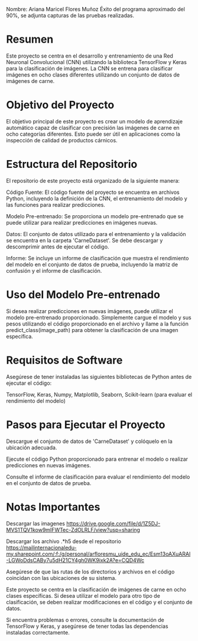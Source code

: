 Nombre: Ariana Maricel Flores Muñoz
Éxito del programa aproximado del 90%, se adjunta capturas de las pruebas realizadas. 

# Resumen

Este proyecto se centra en el desarrollo y entrenamiento de una Red Neuronal Convolucional (CNN) utilizando la biblioteca TensorFlow y Keras para la clasificación de imágenes. La CNN se entrena para clasificar imágenes en ocho clases diferentes utilizando un conjunto de datos de imágenes de carne.

# Objetivo del Proyecto
El objetivo principal de este proyecto es crear un modelo de aprendizaje automático capaz de clasificar con precisión las imágenes de carne en ocho categorías diferentes. Esto puede ser útil en aplicaciones como la inspección de calidad de productos cárnicos.

# Estructura del Repositorio
El repositorio de este proyecto está organizado de la siguiente manera:

Código Fuente: El código fuente del proyecto se encuentra en archivos Python, incluyendo la definición de la CNN, el entrenamiento del modelo y las funciones para realizar predicciones.

Modelo Pre-entrenado: Se proporciona un modelo pre-entrenado que se puede utilizar para realizar predicciones en imágenes nuevas.

Datos: El conjunto de datos utilizado para el entrenamiento y la validación se encuentra en la carpeta 'CarneDataset'. Se debe descargar y descomprimir antes de ejecutar el código.

Informe: Se incluye un informe de clasificación que muestra el rendimiento del modelo en el conjunto de datos de prueba, incluyendo la matriz de confusión y el informe de clasificación.

# Uso del Modelo Pre-entrenado
Si desea realizar predicciones en nuevas imágenes, puede utilizar el modelo pre-entrenado proporcionado. Simplemente cargue el modelo y sus pesos utilizando el código proporcionado en el archivo y llame a la función predict_class(image_path) para obtener la clasificación de una imagen específica.

# Requisitos de Software
Asegúrese de tener instaladas las siguientes bibliotecas de Python antes de ejecutar el código:

TensorFlow, Keras, Numpy, Matplotlib, Seaborn, Scikit-learn (para evaluar el rendimiento del modelo)

# Pasos para Ejecutar el Proyecto
Descargue el conjunto de datos de 'CarneDataset' y colóquelo en la ubicación adecuada.

Ejecute el código Python proporcionado para entrenar el modelo o realizar predicciones en nuevas imágenes.

Consulte el informe de clasificación para evaluar el rendimiento del modelo en el conjunto de datos de prueba.

# Notas Importantes
Descargar las imagenes https://drive.google.com/file/d/1Z5DJ-MVS1TQV1kow9mIFWTec-ZdOLRLF/view?usp=sharing 

Descargar los archivo .*h5 desde el repositorio https://mailinternacionaledu-my.sharepoint.com/:f:/g/personal/arfloresmu_uide_edu_ec/Esm13oAXuARAl-LGWoDdsCABy7u5dH21CY4gh0WK9ixk2A?e=CQD4Wc

Asegúrese de que las rutas de los directorios y archivos en el código coincidan con las ubicaciones de su sistema.

Este proyecto se centra en la clasificación de imágenes de carne en ocho clases específicas. Si desea utilizar el modelo para otro tipo de clasificación, se deben realizar modificaciones en el código y el conjunto de datos.

Si encuentra problemas o errores, consulte la documentación de TensorFlow y Keras, y asegúrese de tener todas las dependencias instaladas correctamente.
